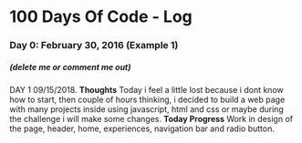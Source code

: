 # 100 Days Of Code - Log

### Day 0: February 30, 2016 (Example 1)
##### (delete me or comment me out)

DAY 1 09/15/2018.
**Thoughts** Today i feel a little lost because i dont know how to start, then couple of hours thinking, i decided to build a web page with many projects inside using javascript, html and css or maybe during the challenge i will make some changes. 
**Today Progress** Work in design of the page, header, home, experiences, navigation bar and radio button.
